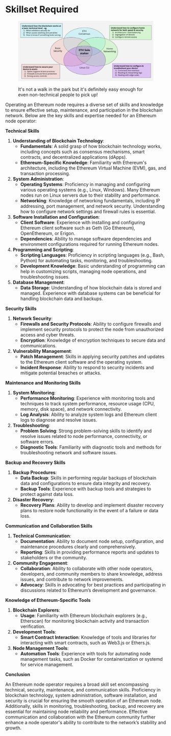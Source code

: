 # Skillset Required



<figure><img src="../.gitbook/assets/image (16) (1).png" alt=""><figcaption><p>It's not a walk in the park but it's definitely easy enough for even non-technical people to pick up!</p></figcaption></figure>

Operating an Ethereum node requires a diverse set of skills and knowledge to ensure effective setup, maintenance, and participation in the blockchain network. Below are the key skills and expertise needed for an Ethereum node operator:

**Technical Skills**

1. **Understanding of Blockchain Technology**:
   * **Fundamentals**: A solid grasp of how blockchain technology works, including concepts such as consensus mechanisms, smart contracts, and decentralized applications (dApps).
   * **Ethereum-Specific Knowledge**: Familiarity with Ethereum's architecture, including the Ethereum Virtual Machine (EVM), gas, and transaction processing.
2. **System Administration**:
   * **Operating Systems**: Proficiency in managing and configuring various operating systems (e.g., Linux, Windows). Many Ethereum nodes run on Linux servers due to their stability and performance.
   * **Networking**: Knowledge of networking fundamentals, including IP addressing, port management, and network security. Understanding how to configure network settings and firewall rules is essential.
3. **Software Installation and Configuration**:
   * **Client Software**: Experience with installing and configuring Ethereum client software such as Geth (Go Ethereum), OpenEthereum, or Erigon.
   * **Dependencies**: Ability to manage software dependencies and environment configurations required for running Ethereum nodes.
4. **Programming and Scripting**:
   * **Scripting Languages**: Proficiency in scripting languages (e.g., Bash, Python) for automating tasks, monitoring, and troubleshooting.
   * **Development Knowledge**: Basic understanding of programming can help in customizing scripts, managing node operations, and troubleshooting issues.
5. **Database Management**:
   * **Data Storage**: Understanding of how blockchain data is stored and managed. Experience with database systems can be beneficial for handling blockchain data and backups.

**Security Skills**

1. **Network Security**:
   * **Firewalls and Security Protocols**: Ability to configure firewalls and implement security protocols to protect the node from unauthorized access and cyber threats.
   * **Encryption**: Knowledge of encryption techniques to secure data and communications.
2. **Vulnerability Management**:
   * **Patch Management**: Skills in applying security patches and updates to the Ethereum client software and the operating system.
   * **Incident Response**: Ability to respond to security incidents and mitigate potential breaches or attacks.

**Maintenance and Monitoring Skills**

1. **System Monitoring**:
   * **Performance Monitoring**: Experience with monitoring tools and techniques to track system performance, resource usage (CPU, memory, disk space), and network connectivity.
   * **Log Analysis**: Ability to analyze system logs and Ethereum client logs to diagnose and resolve issues.
2. **Troubleshooting**:
   * **Problem Solving**: Strong problem-solving skills to identify and resolve issues related to node performance, connectivity, or software errors.
   * **Diagnostic Tools**: Familiarity with diagnostic tools and methods for troubleshooting network and software issues.

**Backup and Recovery Skills**

1. **Backup Procedures**:
   * **Data Backup**: Skills in performing regular backups of blockchain data and configurations to ensure data integrity and recovery.
   * **Backup Tools**: Experience with backup tools and strategies to protect against data loss.
2. **Disaster Recovery**:
   * **Recovery Plans**: Ability to develop and implement disaster recovery plans to restore node functionality in the event of a failure or data loss.

**Communication and Collaboration Skills**

1. **Technical Communication**:
   * **Documentation**: Ability to document node setup, configuration, and maintenance procedures clearly and comprehensively.
   * **Reporting**: Skills in providing performance reports and updates to stakeholders or the community.
2. **Community Engagement**:
   * **Collaboration**: Ability to collaborate with other node operators, developers, and community members to share knowledge, address issues, and contribute to network improvements.
   * **Advocacy**: Skills in advocating for best practices and participating in discussions related to Ethereum’s development and governance.

**Knowledge of Ethereum-Specific Tools**

1. **Blockchain Explorers**:
   * **Usage**: Familiarity with Ethereum blockchain explorers (e.g., Etherscan) for monitoring blockchain activity and transaction verification.
2. **Development Tools**:
   * **Smart Contract Interaction**: Knowledge of tools and libraries for interacting with smart contracts, such as Web3.js or Ethers.js.
3. **Node Management Tools**:
   * **Automation Tools**: Experience with tools for automating node management tasks, such as Docker for containerization or systemd for service management.

**Conclusion**

An Ethereum node operator requires a broad skill set encompassing technical, security, maintenance, and communication skills. Proficiency in blockchain technology, system administration, software installation, and security is crucial for ensuring the smooth operation of an Ethereum node. Additionally, skills in monitoring, troubleshooting, backup, and recovery are essential for maintaining node reliability and performance. Effective communication and collaboration with the Ethereum community further enhance a node operator's ability to contribute to the network’s stability and growth.

